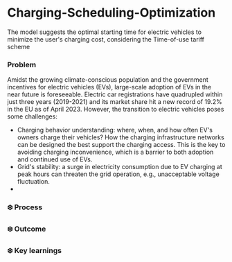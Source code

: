 # Charging-Scheduling-Optimization
The model suggests the optimal starting time for electric vehicles to minimize the user's charging cost, considering the Time-of-use tariff scheme
###  Problem
Amidst the growing climate-conscious population and the government incentives for electric vehicles (EVs), large-scale adoption of EVs in the near future is foreseeable. Electric car registrations have quadrupled within just three years (2019-2021) and its market share hit a new record of 19.2% in the EU as of April 2023. However, the transition to electric vehicles poses some challenges:
- Charging behavior understanding: where, when, and how often EV's owners charge their vehicles? How the charging infrastructure networks can be designed the best support the charging access. This is the key to avoiding charging inconvenience, which is a barrier to both adoption and continued use of EVs. 
- Grid's stability: a surge in electricity consumption due to EV charging at peak hours can threaten the grid operation, e.g., unacceptable voltage fluctuation.
- 

### ❄️ Process

### ❄️ Outcome

### ❄️ Key learnings
